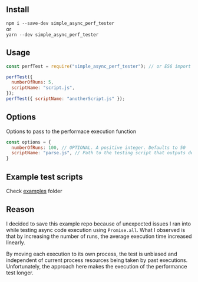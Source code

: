 ## Install
`npm i --save-dev simple_async_perf_tester`<br/>
or<br/>
`yarn --dev simple_async_perf_tester`

## Usage
```javascript
const perfTest = require("simple_async_perf_tester"); // or ES6 import

perfTest({
  numberOfRuns: 5,
  scriptName: "script.js",
});
perfTest({ scriptName: "anotherScript.js" });
```

## Options
Options to pass to the performace execution function
```javascript
const options = {
  numberOfRuns: 100, // OPTIONAL. A positive integer. Defaults to 50
  scriptName: "parse.js", // Path to the testing script that outputs delta execution time. See `examples` folder
}
```

## Example test scripts
Check [examples](https://github.com/Rolandisimo/async_code_performance_test/tree/master/examples) folder

## Reason
I decided to save this example repo because of unexpected issues I ran into while testing async code execution using `Promise.all`. What I observed is that by increasing the number of runs, the average execution time increased linearly.

By moving each execution to its own process, the test is unbiased and independent of current process resources being taken by past executions. Unfortunately, the approach here makes the execution of the performance test longer.
